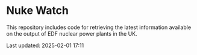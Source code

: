 # Nuke Watch

This repository includes code for retrieving the latest information available on the output of EDF nuclear power plants in the UK.

Last updated: 2025-02-01 17:11